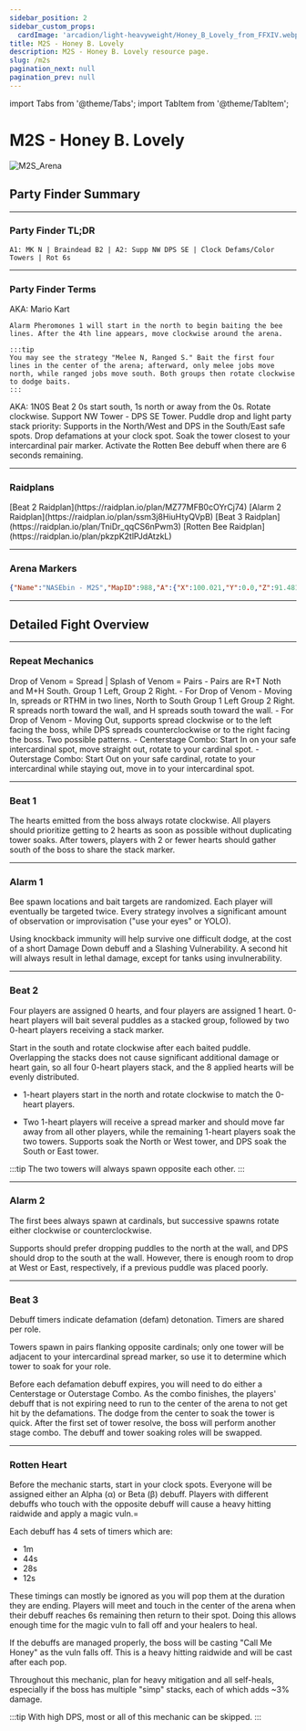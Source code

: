 ```yaml
---
sidebar_position: 2
sidebar_custom_props:
  cardImage: 'arcadion/light-heavyweight/Honey_B_Lovely_from_FFXIV.webp'
title: M2S - Honey B. Lovely
description: M2S - Honey B. Lovely resource page.
slug: /m2s
pagination_next: null
pagination_prev: null
---
```


import Tabs from '@theme/Tabs';
import TabItem from '@theme/TabItem';

# M2S - Honey B. Lovely
![M2S_Arena](/arcadion/light-heavyweight/M2S_Arena.png)

## Party Finder Summary

***

### Party Finder TL;DR

```
A1: MK N | Braindead B2 | A2: Supp NW DPS SE | Clock Defams/Color Towers | Rot 6s
```

***

### Party Finder Terms

<Tabs>
  <TabItem value="MarioKart" label="A1: MK N" default>
    AKA: Mario Kart

    Alarm Pheromones 1 will start in the north to begin baiting the bee lines. After the 4th line appears, move clockwise around the arena.

    :::tip
    You may see the strategy "Melee N, Ranged S." Bait the first four lines in the center of the arena; afterward, only melee jobs move north, while ranged jobs move south. Both groups then rotate clockwise to dodge baits.
    :::
  </TabItem>
  <TabItem value="Braindead B2" label="Braindead B2">
    AKA: 1N0S  
    Beat 2 0s start south, 1s north or away from the 0s. Rotate clockwise. Support NW Tower - DPS SE Tower.
  </TabItem>
  <TabItem value="Supp NW DPS SE" label="A2: Supp NW DPS SE">
    Puddle drop and light party stack priority: Supports in the North/West and DPS in the South/East safe spots.
  </TabItem>
  <TabItem value="Clock Defams" label="Clock Defams/Color Towers">
    Drop defamations at your clock spot. Soak the tower closest to your intercardinal pair marker.
  </TabItem>
  <TabItem value="Rot 6s" label="Rot 6s">
    Activate the Rotten Bee debuff when there are 6 seconds remaining.
  </TabItem>
</Tabs>

***

### Raidplans

<Tabs>
  <TabItem value="Beat 2" label="Beat 2" default>
    [Beat 2 Raidplan](https://raidplan.io/plan/MZ77MFB0cOYrCj74)
  </TabItem>
      <TabItem value="Alarm 2" label="Alarm 2" default>
    [Alarm 2 Raidplan](https://raidplan.io/plan/ssm3j8HiuHtyQVpB)
  </TabItem>
    <TabItem value="Beat 3" label="Beat 3" default>
    [Beat 3 Raidplan](https://raidplan.io/plan/TniDr_qqCS6nPwm3)
  </TabItem>
    <TabItem value="Rotten Bee" label="Rotten Bee" default>
    [Rotten Bee Raidplan](https://raidplan.io/plan/pkzpK2tlPJdAtzkL)
  </TabItem>
</Tabs>


***

### Arena Markers

```json
{"Name":"NASEbin - M2S","MapID":988,"A":{"X":100.021,"Y":0.0,"Z":91.481,"ID":0,"Active":true},"B":{"X":108.639,"Y":0.0,"Z":100.06,"ID":1,"Active":true},"C":{"X":99.866,"Y":0.0,"Z":108.467,"ID":2,"Active":true},"D":{"X":91.319,"Y":0.0,"Z":100.064,"ID":3,"Active":true},"One":{"X":91.249,"Y":0.0,"Z":91.379,"ID":4,"Active":true},"Two":{"X":108.695,"Y":0.0,"Z":91.247,"ID":5,"Active":true},"Three":{"X":108.746,"Y":0.0,"Z":108.688,"ID":6,"Active":true},"Four":{"X":91.235,"Y":0.0,"Z":108.682,"ID":7,"Active":true}}
```

***

## Detailed Fight Overview

***

### Repeat Mechanics

<Tabs>
  <TabItem value="Poison Drop" label="Poison Drop" default>
    Drop of Venom = Spread | Splash of Venom = Pairs
    - Pairs are R+T Noth and M+H South. Group 1 Left, Group 2 Right.
    - For Drop of Venom - Moving In, spreads or RTHM in two lines, North to South Group 1 Left Group 2 Right. R spreads north toward the wall, and H spreads south toward the wall.
    - For Drop of Venom - Moving Out, supports spread clockwise or to the left facing the boss, while DPS spreads counterclockwise or to the right facing the boss.
  </TabItem>
  <TabItem value="Stage Combo" label="Stage Combo" default>
    Two possible patterns.
    - Centerstage Combo: Start In on your safe intercardinal spot, move straight out, rotate to your cardinal spot.
    - Outerstage Combo: Start Out on your safe cardinal, rotate to your intercardinal while staying out, move in to your intercardinal spot.
  </TabItem>
</Tabs>

***

### Beat 1

The hearts emitted from the boss always rotate clockwise. All players should prioritize getting to 2 hearts as soon as possible without duplicating tower soaks. 
After towers, players with 2 or fewer hearts should gather south of the boss to share the stack marker.

***

### Alarm 1

Bee spawn locations and bait targets are randomized. Each player will eventually be targeted twice. 
Every strategy involves a significant amount of observation or improvisation ("use your eyes" or YOLO). 

Using knockback immunity will help survive one difficult dodge, at the cost of a short Damage Down debuff and a Slashing Vulnerability. 
A second hit will always result in lethal damage, except for tanks using invulnerability.

***

### Beat 2

Four players are assigned 0 hearts, and four players are assigned 1 heart.
0-heart players will bait several puddles as a stacked group, followed by two 0-heart players receiving a stack marker. 

Start in the south and rotate clockwise after each baited puddle. 
Overlapping the stacks does not cause significant additional damage or heart gain, so all four 0-heart players stack, and the 8 applied hearts will be evenly distributed.

* 1-heart players start in the north and rotate clockwise to match the 0-heart players.

* Two 1-heart players will receive a spread marker and should move far away from all other players, while the remaining 1-heart players soak the two towers. Supports soak the North or West tower, and DPS soak the South or East tower.

:::tip
The two towers will always spawn opposite each other.
:::

***

### Alarm 2

The first bees always spawn at cardinals, but successive spawns rotate either clockwise or counterclockwise. 

Supports should prefer dropping puddles to the north at the wall, and DPS should drop to the south at the wall. However, there is enough room to drop at West or East, respectively, if a previous puddle was placed poorly.

***

### Beat 3

Debuff timers indicate defamation (defam) detonation. Timers are shared per role.

Towers spawn in pairs flanking opposite cardinals; only one tower will be adjacent to your intercardinal spread marker, so use it to determine which tower to soak for your role.

Before each defamation debuff expires, you will need to do either a Centerstage or Outerstage Combo.
As the combo finishes, the players' debuff that is not expiring need to run to the center of the arena to not get hit by the defamations.
The dodge from the center to soak the tower is quick.
After the first set of tower resolve, the boss will perform another stage combo. 
The debuff and tower soaking roles will be swapped.

***

### Rotten Heart

Before the mechanic starts, start in your clock spots. Everyone will be assigned either an Alpha (α) or Beta (β) debuff. 
Players with different debuffs who touch with the opposite debuff will cause a heavy hitting raidwide and apply a magic vuln.=

Each debuff has 4 sets of timers which are:
- 1m
- 44s
- 28s
- 12s

These timings can mostly be ignored as you will pop them at the duration they are ending.
Players will meet and touch in the center of the arena when their debuff reaches 6s remaining then return to their spot.
Doing this allows enough time for the magic vuln to fall off and your healers to heal.

If the debuffs are managed properly, the boss will be casting "Call Me Honey" as the vuln falls off.
This is a heavy hitting raidwide and will be cast after each pop.

Throughout this mechanic, plan for heavy mitigation and all self-heals, especially if the boss has multiple "simp" stacks, each of which adds ~3% damage.

:::tip
With high DPS, most or all of this mechanic can be skipped.
:::
